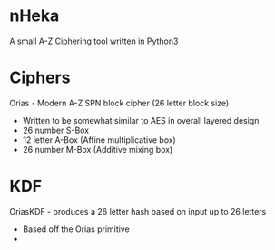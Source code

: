 # nHeka

A small A-Z Ciphering tool written in Python3

# Ciphers

Orias - Modern A-Z SPN block cipher (26 letter block size)
- Written to be somewhat similar to AES in overall layered design
- 26 number S-Box
- 12 letter A-Box (Affine multiplicative box)
- 26 number M-Box (Additive mixing box)

# KDF

OriasKDF - produces a 26 letter hash based on input up to 26 letters
- Based off the Orias primitive
- 
